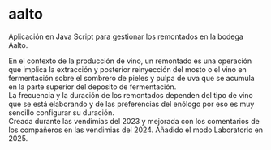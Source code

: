 # aalto
Aplicación en Java Script para gestionar los remontados en la bodega Aalto.  


En el contexto de la producción de vino, un remontado es una operación que implica la extracción y posterior reinyección del mosto o el vino en fermentación sobre el sombrero de pieles y pulpa de uva que se acumula en la parte superior del deposito de fermentación.  
La frecuencia y la duración de los remontados dependen del tipo de vino que se está elaborando y de las preferencias del enólogo por eso es muy sencillo configurar su duración.  
Creada durante las vendimias del 2023 y mejorada con los comentarios de los compañeros en las vendimias del 2024. Añadido el modo Laboratorio en 2025.
